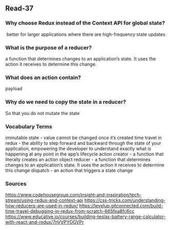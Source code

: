 ## Read-37

### Why choose Redux instead of the Context API for global state?
 better for larger applications where there are high-frequency state updates

### What is the purpose of a reducer?
a function that determines changes to an application’s state. It uses the action it receives to determine this change.

### What does an action contain?
payload

### Why do we need to copy the state in a reducer?
So that you do not mutate the state

### Vocabulary Terms
immutable state - value cannot be changed once it’s created
time travel in redux - the ability to step forward and backward through the state of your application, empowering the developer to understand exactly what is happening at any point in the app’s lifecycle
action creator - a function that literally creates an action object
reducer - a function that determines changes to an application’s state. It uses the action it receives to determine this change
dispatch - an action that triggers a state change

### Sources
https://www.codehousegroup.com/insight-and-inspiration/tech-stream/using-redux-and-context-api
https://css-tricks.com/understanding-how-reducers-are-used-in-redux/
https://levelup.gitconnected.com/build-time-travel-debugging-in-redux-from-scratch-665fea8fc6cc
https://www.educative.io/courses/building-teslas-battery-range-calculator-with-react-and-redux/7nVVPYOGVPr
